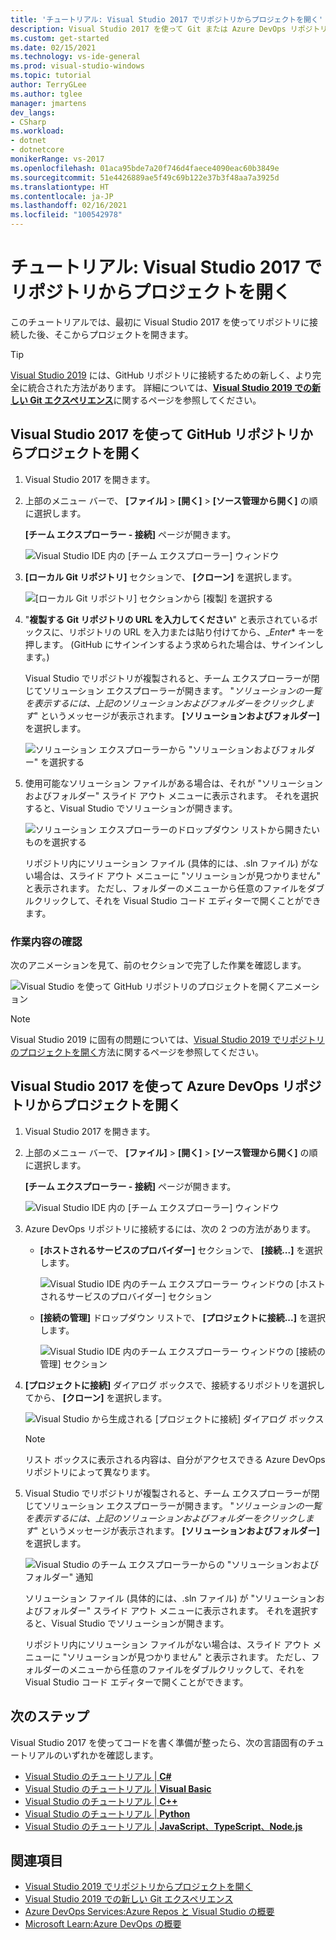 ```yaml
---
title: 'チュートリアル: Visual Studio 2017 でリポジトリからプロジェクトを開く'
description: Visual Studio 2017 を使って Git または Azure DevOps リポジトリのプロジェクトを開く方法について学習します。
ms.custom: get-started
ms.date: 02/15/2021
ms.technology: vs-ide-general
ms.prod: visual-studio-windows
ms.topic: tutorial
author: TerryGLee
ms.author: tglee
manager: jmartens
dev_langs:
- CSharp
ms.workload:
- dotnet
- dotnetcore
monikerRange: vs-2017
ms.openlocfilehash: 01aca95bde7a20f746d4faece4090eac60b3849e
ms.sourcegitcommit: 51e4426889ae5f49c69b122e37b3f48aa7a3925d
ms.translationtype: HT
ms.contentlocale: ja-JP
ms.lasthandoff: 02/16/2021
ms.locfileid: "100542978"
---
```

# <a name="tutorial-open-a-project-from-a-repo-in-visual-studio-2017"></a>チュートリアル: Visual Studio 2017 でリポジトリからプロジェクトを開く

このチュートリアルでは、最初に Visual Studio 2017 を使ってリポジトリに接続した後、そこからプロジェクトを開きます。

> [!TIP]
> [Visual Studio 2019](https://visualstudio.microsoft.com/downloads) には、GitHub リポジトリに接続するための新しく、より完全に統合された方法があります。 詳細については、[**Visual Studio 2019 での新しい Git エクスペリエンス**](../ide/git-with-visual-studio.md?view=vs-2019&preserve-view=true)に関するページを参照してください。

## <a name="open-a-project-from-a-github-repo-by-using-visual-studio-2017"></a>Visual Studio 2017 を使って GitHub リポジトリからプロジェクトを開く

1. Visual Studio 2017 を開きます。

1. 上部のメニュー バーで、 **[ファイル]**  >  **[開く]**  >  **[ソース管理から開く]** の順に選択します。

   **[チーム エクスプローラー - 接続]** ページが開きます。

    ![Visual Studio IDE 内の [チーム エクスプローラー] ウィンドウ](./media/open-proj-repo-team-explorer.png)

1. **[ローカル Git リポジトリ]** セクションで、 **[クローン]** を選択します。

    ![[ローカル Git リポジトリ] セクションから [複製] を選択する](./media/open-proj-repo-local-git-repo-clone.png)

1. "**複製する Git リポジトリの URL を入力してください**" と表示されているボックスに、リポジトリの URL を入力または貼り付けてから、_*Enter** キーを押します。 (GitHub にサインインするよう求められた場合は、サインインします。)

   Visual Studio でリポジトリが複製されると、チーム エクスプローラーが閉じてソリューション エクスプローラーが開きます。 "*ソリューションの一覧を表示するには、上記のソリューションおよびフォルダーをクリックします*" というメッセージが表示されます。 **[ソリューションおよびフォルダー]** を選択します。

   ![ソリューション エクスプローラーから "ソリューションおよびフォルダー" を選択する](./media/open-proj-repo-github-solutions-folders.png)

1. 使用可能なソリューション ファイルがある場合は、それが "ソリューションおよびフォルダー" スライド アウト メニューに表示されます。 それを選択すると、Visual Studio でソリューションが開きます。

   ![ソリューション エクスプローラーのドロップダウン リストから開きたいものを選択する](./media/open-proj-repo-github-solutions-folders-picker.png)

   リポジトリ内にソリューション ファイル (具体的には、.sln ファイル) がない場合は、スライド アウト メニューに "ソリューションが見つかりません" と表示されます。 ただし、フォルダーのメニューから任意のファイルをダブルクリックして、それを Visual Studio コード エディターで開くことができます。

### <a name="review-your-work"></a>作業内容の確認

次のアニメーションを見て、前のセクションで完了した作業を確認します。

   ![Visual Studio を使って GitHub リポジトリのプロジェクトを開くアニメーション](./media/open-project-from-github.gif)

> [!NOTE]
> Visual Studio 2019 に固有の問題については、[Visual Studio 2019 でリポジトリのプロジェクトを開く](tutorial-open-project-from-repo-visual-studio-2019.md)方法に関するページを参照してください。

## <a name="open-a-project-from-an-azure-devops-repo-by-using-visual-studio-2017"></a>Visual Studio 2017 を使って Azure DevOps リポジトリからプロジェクトを開く

1. Visual Studio 2017 を開きます。

1. 上部のメニュー バーで、 **[ファイル]**  >  **[開く]**  >  **[ソース管理から開く]** の順に選択します。

   **[チーム エクスプローラー - 接続]** ページが開きます。

    ![Visual Studio IDE 内の [チーム エクスプローラー] ウィンドウ](./media/open-proj-repo-team-explorer.png)

1. Azure DevOps リポジトリに接続するには、次の 2 つの方法があります。

      - **[ホストされるサービスのプロバイダー]** セクションで、 **[接続...]** を選択します。

        ![Visual Studio IDE 内のチーム エクスプローラー ウィンドウの [ホストされるサービスのプロバイダー] セクション](./media/open-proj-repo-azure-devops.png)

      - **[接続の管理]** ドロップダウン リストで、 **[プロジェクトに接続...]** を選択します。

        ![Visual Studio IDE 内のチーム エクスプローラー ウィンドウの [接続の管理] セクション](./media/open-proj-repo-azuredevops-manage-connections.png)

1. **[プロジェクトに接続]** ダイアログ ボックスで、接続するリポジトリを選択してから、 **[クローン]** を選択します。

      ![Visual Studio から生成される [プロジェクトに接続] ダイアログ ボックス](./media/open-proj-azure-devops-connect-cloud-clone.png)

    > [!NOTE]
    > リスト ボックスに表示される内容は、自分がアクセスできる Azure DevOps リポジトリによって異なります。

1. Visual Studio でリポジトリが複製されると、チーム エクスプローラーが閉じてソリューション エクスプローラーが開きます。 "*ソリューションの一覧を表示するには、上記のソリューションおよびフォルダーをクリックします*" というメッセージが表示されます。 **[ソリューションおよびフォルダー]** を選択します。

      ![Visual Studio のチーム エクスプローラーからの "ソリューションおよびフォルダー" 通知](./media/open-proj-repo-solutions-folders.png)

   ソリューション ファイル (具体的には、.sln ファイル) が "ソリューションおよびフォルダー" スライド アウト メニューに表示されます。 それを選択すると、Visual Studio でソリューションが開きます。

   リポジトリ内にソリューション ファイルがない場合は、スライド アウト メニューに "ソリューションが見つかりません" と表示されます。 ただし、フォルダーのメニューから任意のファイルをダブルクリックして、それを Visual Studio コード エディターで開くことができます。

## <a name="next-steps"></a>次のステップ

Visual Studio 2017 を使ってコードを書く準備が整ったら、次の言語固有のチュートリアルのいずれかを確認します。

- [Visual Studio のチュートリアル | **C#**](./csharp/index.yml)
- [Visual Studio のチュートリアル | **Visual Basic**](./visual-basic/index.yml)
- [Visual Studio のチュートリアル | **C++**](/cpp/get-started/tutorial-console-cpp)
- [Visual Studio のチュートリアル | **Python**](../python/index.yml)
- [Visual Studio のチュートリアル | **JavaScript**、**TypeScript**、**Node.js**](../javascript/index.yml)

## <a name="see-also"></a>関連項目

- [Visual Studio 2019 でリポジトリからプロジェクトを開く](tutorial-open-project-from-repo-visual-studio-2019.md)
- [Visual Studio 2019 での新しい Git エクスペリエンス](../ide/git-with-visual-studio.md)
- [Azure DevOps Services:Azure Repos と Visual Studio の概要](/azure/devops/repos/git/gitquickstart/)
- [Microsoft Learn:Azure DevOps の概要](/learn/modules/get-started-with-devops/)
